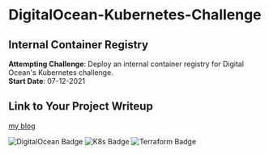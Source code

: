 # DigitalOcean-Kubernetes-Challenge
## Internal Container Registry

**Attempting Challenge**: Deploy an internal container registry for Digital Ocean's Kubernetes challenge.<br>
**Start Date**: 07-12-2021

## Link to Your Project Writeup

[my blog](https://olwimamdouh.hashnode.dev/digitalocean-kubernetes-challenge-deploying-an-internal-container-registry)

![DigitalOcean Badge](https://web-platforms.sfo2.cdn.digitaloceanspaces.com/WWW/Badge%201.svg)
![K8s Badge](https://img.icons8.com/color/48/000000/kubernetes.png)
![Terraform Badge](https://www.vectorlogo.zone/logos/terraformio/terraformio-icon.svg)
